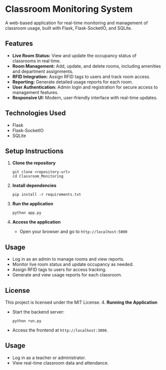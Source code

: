 # Classroom Monitoring System

A web-based application for real-time monitoring and management of classroom usage, built with Flask, Flask-SocketIO, and SQLite.

## Features

- **Live Room Status:** View and update the occupancy status of classrooms in real time.
- **Room Management:** Add, update, and delete rooms, including amenities and department assignments.
- **RFID Integration:** Assign RFID tags to users and track room access.
- **Reporting:** Generate detailed usage reports for each room.
- **User Authentication:** Admin login and registration for secure access to management features.
- **Responsive UI:** Modern, user-friendly interface with real-time updates.

## Technologies Used

- Flask
- Flask-SocketIO
- SQLite

## Setup Instructions

1. **Clone the repository**
   ```
   git clone <repository-url>
   cd Classroom_Monitoring
   ```

2. **Install dependencies**
   ```
   pip install -r requirements.txt
   ```

3. **Run the application**
   ```
   python app.py
   ```

4. **Access the application**
   - Open your browser and go to `http://localhost:5000`

## Usage

- Log in as an admin to manage rooms and view reports.
- Monitor live room status and update occupancy as needed.
- Assign RFID tags to users for access tracking.
- Generate and view usage reports for each classroom.

## License

This project is licensed under the MIT License.
4. **Running the Application**
   - Start the backend server:
     ```
     python run.py
     ```
   - Access the frontend at `http://localhost:3000`.

## Usage

- Log in as a teacher or administrator.
- View real-time classroom data and attendance.



